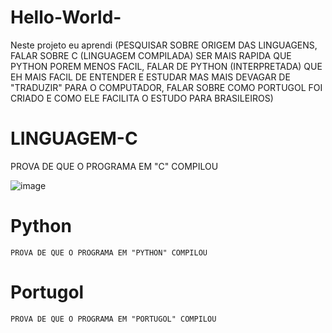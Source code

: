 # Hello-World-

Neste projeto eu aprendi (PESQUISAR SOBRE ORIGEM DAS LINGUAGENS, FALAR SOBRE C (LINGUAGEM COMPILADA) SER MAIS RAPIDA QUE PYTHON POREM MENOS FACIL, FALAR DE PYTHON (INTERPRETADA) QUE EH MAIS FACIL DE ENTENDER E ESTUDAR MAS MAIS DEVAGAR DE "TRADUZIR" PARA O COMPUTADOR, FALAR SOBRE COMO PORTUGOL FOI CRIADO E COMO ELE FACILITA O ESTUDO PARA BRASILEIROS)

# LINGUAGEM-C

   PROVA DE QUE O PROGRAMA EM "C" COMPILOU

![image](https://github.com/vanessacsn20/Hello-World-/assets/159178908/5e1afdff-962c-4dbb-ba41-4c8e01c0bedc)


# Python

    PROVA DE QUE O PROGRAMA EM "PYTHON" COMPILOU 


# Portugol

    PROVA DE QUE O PROGRAMA EM "PORTUGOL" COMPILOU
